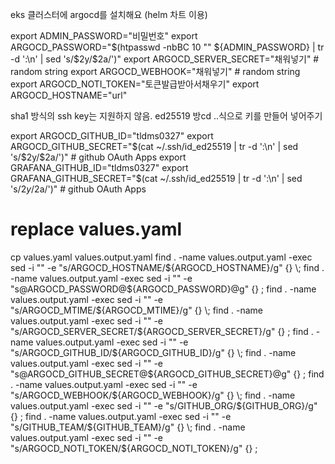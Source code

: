 eks 클러스터에 argocd를 설치해요 (helm 차트 이용)

export ADMIN_PASSWORD="비밀번호"
export ARGOCD_PASSWORD="$(htpasswd -nbBC 10 "" ${ADMIN_PASSWORD} | tr -d ':\n' | sed 's/$2y/$2a/')"
export ARGOCD_SERVER_SECRET="채워넣기" # random string
export ARGOCD_WEBHOOK="채워넣기" # random string
export ARGOCD_NOTI_TOKEN="토큰발급받아서채우기"
export ARGOCD_HOSTNAME="url"


sha1 방식의 ssh key는 지원하지 않음. ed25519 방cd ..식으로 키를 만들어 넣어주기 

export ARGOCD_GITHUB_ID="tldms0327"
export ARGOCD_GITHUB_SECRET="$(cat ~/.ssh/id_ed25519 | tr -d ':\n' | sed 's/$2y/$2a/')" # github OAuth Apps
export GRAFANA_GITHUB_ID="tldms0327" 
export GRAFANA_GITHUB_SECRET="$(cat ~/.ssh/id_ed25519 | tr -d ':\n' | sed 's/$2y/$2a/')" # github OAuth Apps


# replace values.yaml
cp values.yaml values.output.yaml
find . -name values.output.yaml -exec sed -i "" -e "s/ARGOCD_HOSTNAME/${ARGOCD_HOSTNAME}/g" {} \;
find . -name values.output.yaml -exec sed -i "" -e "s@ARGOCD_PASSWORD@${ARGOCD_PASSWORD}@g" {} \;
find . -name values.output.yaml -exec sed -i "" -e "s/ARGOCD_MTIME/${ARGOCD_MTIME}/g" {} \;
find . -name values.output.yaml -exec sed -i "" -e "s/ARGOCD_SERVER_SECRET/${ARGOCD_SERVER_SECRET}/g" {} \;
find . -name values.output.yaml -exec sed -i "" -e "s/ARGOCD_GITHUB_ID/${ARGOCD_GITHUB_ID}/g" {} \;
find . -name values.output.yaml -exec sed -i "" -e "s@ARGOCD_GITHUB_SECRET@${ARGOCD_GITHUB_SECRET}@g" {} \;
find . -name values.output.yaml -exec sed -i "" -e "s/ARGOCD_WEBHOOK/${ARGOCD_WEBHOOK}/g" {} \;
find . -name values.output.yaml -exec sed -i "" -e "s/GITHUB_ORG/${GITHUB_ORG}/g" {} \;
find . -name values.output.yaml -exec sed -i "" -e "s/GITHUB_TEAM/${GITHUB_TEAM}/g" {} \;
find . -name values.output.yaml -exec sed -i "" -e "s/ARGOCD_NOTI_TOKEN/${ARGOCD_NOTI_TOKEN}/g" {} \;
